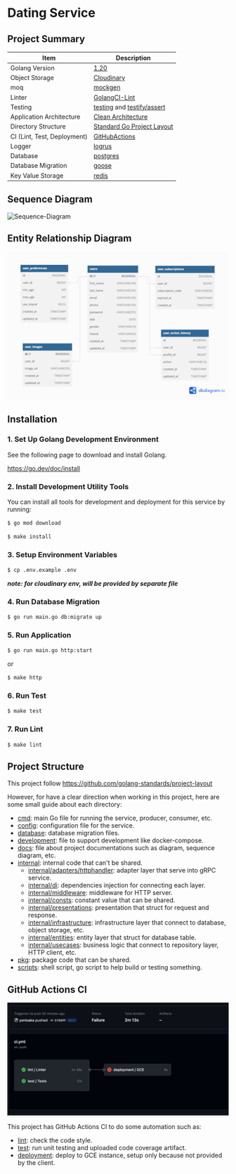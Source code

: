 # Dating Service

## Project Summary

| Item                        | Description                                                                                                          |
|-----------------------------|----------------------------------------------------------------------------------------------------------------------|
| Golang Version              | [1.20](https://golang.org/doc/go1.20)                                                                                |
| Object Storage              | [Cloudinary](https://cloudinary.com)                                                                                 |
| moq                         | [mockgen](https://github.com/golang/mock)                                                                            |
| Linter                      | [GolangCI-Lint](https://github.com/golangci/golangci-lint)                                                           |
| Testing                     | [testing](https://golang.org/pkg/testing) and [testify/assert](https://godoc.org/github.com/stretchr/testify/assert) |
| Application Architecture    | [Clean Architecture](https://blog.cleancoder.com/uncle-bob/2012/08/13/the-clean-architecture.html)                   |
| Directory Structure         | [Standard Go Project Layout](https://github.com/golang-standards/project-layout)                                     |
| CI (Lint, Test, Deployment) | [GitHubActions](https://github.com/features/actions)                                                                 |
| Logger                      | [logrus](https://github.com/sirupsen/logrus)                                                                         |
| Database                    | [postgres](https://www.postgresql.org/)                                                                              |
| Database Migration          | [goose](https://github.com/pressly/goose)                                                                            |
| Key Value Storage           | [redis](https://redis.io/)                                                                                           |

## Sequence Diagram

![Sequence-Diagram](https://static.swimlanes.io/efeb3293a28ddc94d333c90b03d12476.png)

## Entity Relationship Diagram

<img src="https://github.com/yonisaka/dating-service/blob/main/docs/erd.png?raw=true"/>

## Installation

### 1. Set Up Golang Development Environment

See the following page to download and install Golang.

https://go.dev/doc/install

### 2. Install Development Utility Tools

You can install all tools for development and deployment for this service by running:

```sh
$ go mod download
```

```sh
$ make install
```

### 3. Setup Environment Variables

```sh
$ cp .env.example .env
```
**_note: for cloudinary env, will be provided by separate file_**

### 4. Run Database Migration

```sh
$ go run main.go db:migrate up
```

### 5. Run Application

```sh
$ go run main.go http:start
```
or
```sh
$ make http
```

### 6. Run Test

```sh
$ make test
```

### 7. Run Lint

```sh
$ make lint
```

## Project Structure

This project follow https://github.com/golang-standards/project-layout

However, for have a clear direction when working in this project, here are some small guide about each directory:

* [cmd](cmd): main Go file for running the service, producer, consumer, etc.
* [config](config): configuration file for the service.
* [database](database): database migration files.
* [development](development): file to support development like docker-compose.
* [docs](docs): file about project documentations such as diagram, sequence diagram, etc.
* [internal](internal): internal code that can't be shared.
    * [internal/adapters/httphandler](internal/adapters/httphandler): adapter layer that serve into gRPC service.
    * [internal/di](internal/di): dependencies injection for connecting each layer.
    * [internal/middleware](internal/middleware): middleware for HTTP server.
    * [internal/consts](internal/consts): constant value that can be shared.
    * [internal/presentations](internal/presentations): presentation that struct for request and response.
    * [internal/infrastructure](internal/infrastructure): infrastructure layer that connect to database, object storage, etc.
    * [internal/entities](internal/entities): entity layer that struct for database table.
    * [internal/usecases](internal/usecases): business logic that connect to repository layer, HTTP client, etc.
* [pkg](pkg): package code that can be shared.
* [scripts](scripts): shell script, go script to help build or testing something.

## GitHub Actions CI

<img src="https://github.com/yonisaka/dating-service/blob/main/docs/ci.jpg?raw=true"/>

This project has GitHub Actions CI to do some automation such as:

* [lint](.github/workflows/lint.yml): check the code style.
* [test](.github/workflows/test.yml): run unit testing and uploaded code coverage artifact.
* [deployment](.github/workflows/deployment.yml): deploy to GCE instance, setup only because not provided by the client.